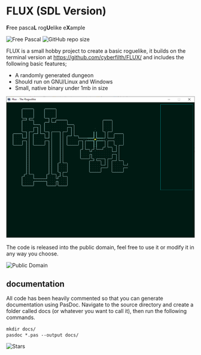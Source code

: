 # FLUX (SDL Version)
**F**ree pasca**L** rog**U**elike e**X**ample

![Free Pascal](https://img.shields.io/badge/Free%20Pascal-v3.0.4-blue)      ![GitHub repo size](https://img.shields.io/github/repo-size/cyberfilth/FLUX_SDL)

FLUX is a small hobby project to create a basic roguelike, it builds on the terminal version at https://github.com/cyberfilth/FLUX/ and includes the following basic features;

 - A randomly generated dungeon
 - Should run on GNU/Linux and Windows
 - Small, native binary under 1mb in size

![Example screenshot](screenshot1.png)

The code is released into the public domain, feel free to use it or modify it in any way you choose.

![Public Domain](https://img.shields.io/github/license/cyberfilth/FLUX_SDL)


## documentation
All code has been heavily commented so that you can generate documentation using PasDoc.
Navigate to the source directory and create a folder called docs (or whatever you want to call it), then run the following commands.
```
mkdir docs/
pasdoc *.pas --output docs/
```

![Stars](https://img.shields.io/github/stars/cyberfilth/FLUX_SDL)
